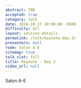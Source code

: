 ```yaml
---
abstract: TBD
accepted: true
category: talk
date: 2018-10-17 10:00:00 -0500
difficulty: All
layout: session-details
permalink: /talk/keynote-day-3/
presenters: null
room: Salon A-E
sitemap: true
talk_slot: full
title: Keynote - Day 3
video_url: null
---
```


Salon A-E
